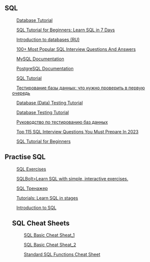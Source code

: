 <div align="left">
   <h2>SQL</h2>
 </div>

<div>
   <ol>
     <p>
         <img src="https://cdn-icons-png.flaticon.com/128/556/556690.png" width=10 heigh=10>
         <a target="blank" href="https://www.quackit.com/database/tutorial/">Database Tutorial</a>
      </p>
      <p>
         <img src="https://cdn-icons-png.flaticon.com/128/556/556690.png" width=10 heigh=10>
         <a target="blank" href="https://www.guru99.com/sql.html">SQL Tutorial for Beginners: Learn SQL in 7 Days</a>
      </p>
      <p>
         <img src="https://cdn-icons-png.flaticon.com/128/556/556690.png" width=10 heigh=10>
         <a href="https://habr.com/ru/post/686816/">Introduction to databases (RU)</a>
      </p>
  <p>
         <img src="https://cdn-icons-png.flaticon.com/128/556/556690.png" width=10 heigh=10>
         <a href="https://www.softwaretestingmaterial.com/sql-interview-questions/">100+ Most Popular SQL Interview Questions And Answers</a>
      </p>
     <p>
         <img src="https://cdn-icons-png.flaticon.com/128/556/556690.png" width=10 heigh=10>
         <a href="https://dev.mysql.com/doc/">MySQL Documentation</a>
      </p>
     <p>
         <img src="https://cdn-icons-png.flaticon.com/128/556/556690.png" width=10 heigh=10>
         <a href="https://www.postgresql.org/docs/">PostgreSQL Documentation</a>
      </p>
     <p>
         <img src="https://cdn-icons-png.flaticon.com/128/556/556690.png" width=10 heigh=10>
         <a href="https://www.w3schools.com/sql/sql_intro.asp">SQL Tutorial</a>
      </p>
     <p>
         <img src="https://cdn-icons-png.flaticon.com/128/556/556690.png" width=10 heigh=10>
         <a href="https://testmatick.com/ru/testirovanie-bazy-dannyh-chto-nuzhno-proverit-v-pervuyu-ochered/">Тестирование базы данных: что нужно проверить в первую очередь
</a>
      </p>
     <p>
         <img src="https://cdn-icons-png.flaticon.com/128/556/556690.png" width=10 heigh=10>
         <a href="https://www.guru99.com/data-testing.html">Database (Data) Testing Tutorial</a>
      </p>
     <p>
         <img src="https://cdn-icons-png.flaticon.com/128/556/556690.png" width=10 heigh=10>
         <a href="https://www.tutorialspoint.com/database_testing/index.htm">Database Testing Tutorial</a>
      </p>
     <p>
         <img src="https://cdn-icons-png.flaticon.com/128/556/556690.png" width=10 heigh=10>
         <a href="https://senior.ua/articles/rukovodstvo-po-testirovaniyu-baz-dannyh">Руководство по тестированию баз данных</a>
      </p>
      <p>
         <img src="https://cdn-icons-png.flaticon.com/128/556/556690.png" width=10 heigh=10>
         <a href="https://www.edureka.co/blog/interview-questions/sql-interview-questions">Top 115 SQL Interview Questions You Must Prepare In 2023</a>
      </p>
      <p>
         <img src="https://cdn-icons-png.flaticon.com/128/556/556690.png" width=10 heigh=10>
         <a href="https://intellipaat.com/blog/tutorial/sql-tutorial/">SQL Tutorial for Beginners</a>
      </p>
   </ol>
 </div>
 <div align="left">
   <h2>Practise SQL</h2>
   <ol>
      <p>
         <img src="https://cdn-icons-png.flaticon.com/128/556/556690.png" width=10 heigh=10>
         <a href="https://www.w3schools.com/sql/sql_exercises.asp">SQL Exercises</a>
      </p>
     <p>
         <img src="https://cdn-icons-png.flaticon.com/128/556/556690.png" width=10 heigh=10>
         <a href="https://sqlbolt.com/">SQLBolt>Learn SQL with simple, interactive exercises.</a>
      </p>
     <p>
         <img src="https://cdn-icons-png.flaticon.com/128/556/556690.png" width=10 heigh=10>
         <a href="https://qastudio.notion.site/SQL-1459cf7d33c64a0a872e80459d3c9aec">SQL Тренажер</a>
      </p>
     <p>
         <img src="https://cdn-icons-png.flaticon.com/128/556/556690.png" width=10 heigh=10>
         <a href="https://sqlzoo.net/wiki/SQL_Tutorial">Tutorials: Learn SQL in stages</a>
      </p>
     <p>
         <img src="https://cdn-icons-png.flaticon.com/128/556/556690.png" width=10 heigh=10>
         <a href="sololearn.com/learn/courses/sql-introduction">Introduction to SQL</a>
      </p>
      
 <div align="left">
 <h2>SQL Cheat Sheets</h2>
   <ol>
      <p>
         <img src="https://cdn-icons-png.flaticon.com/128/556/556690.png" width=10 heigh=10>
         <a href="https://github.com/JuliyaVo/SQL/blob/main/Knowledge_Base/sql-basics-cheat-sheet-a4-page-1.png">SQL Basic Cheat Sheat_1</a>
      </p>
     <p>
         <img src="https://cdn-icons-png.flaticon.com/128/556/556690.png" width=10 heigh=10>
         <a href="https://github.com/JuliyaVo/SQL/blob/main/Knowledge_Base/sql-basics-cheat-sheet-a4-page-2.png">SQL Basic Cheat Sheat_2</a>
      </p>
     <p>
         <img src="https://cdn-icons-png.flaticon.com/128/556/556690.png" width=10 heigh=10>
         <a href="https://learnsql.com/blog/standard-sql-functions-cheat-sheet/">Standard SQL Functions Cheat Sheet</a>
      </p>
     <p>
         <img src="https://cdn-icons-png.flaticon.com/128/556/556690.png" width=10 heigh=10>
         <a href=""></a>
      </p>
     <p>
         <img src="https://cdn-icons-png.flaticon.com/128/556/556690.png" width=10 heigh=10>
         <a href=""></a>
      </p>
      </div>
     
